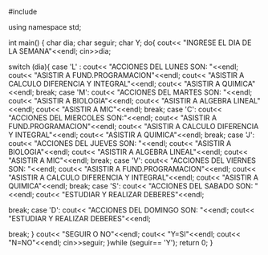 #include <iostream>

using namespace std;

int main()
{
char dia;
char seguir;
char Y;
do{
cout<< "INGRESE EL DIA DE LA SEMANA"<<endl;
cin>>dia;

switch (dia){
case 'L' :
cout<< "ACCIONES DEL LUNES SON: "<<endl;
cout<< "ASISTIR A FUND.PROGRAMACION"<<endl;
cout<< "ASISTIR A CALCULO DIFERENCIA Y INTEGRAL"<<endl;
cout<< "ASISTIR A QUIMICA"<<endl;
break;
case 'M':
cout<< "ACCIONES DEL MARTES SON: "<<endl;
cout<< "ASISTIR A BIOLOGIA"<<endl;
cout<< "ASISTIR A ALGEBRA LINEAL"<<endl;
cout<< "ASISTIR A MIC"<<endl;
break;
case 'C':
cout<< "ACCIONES DEL MIERCOLES SON:"<<endl;
cout<< "ASISTIR A FUND.PROGRAMACION"<<endl;
cout<< "ASISTIR A CALCULO DIFERENCIA Y INTEGRAL"<<endl;
cout<< "ASISTIR A QUIMICA"<<endl;
break;
case 'J':
cout<< "ACCIONES DEL JUEVES SON: "<<endl;
cout<< "ASISTIR A BIOLOGIA"<<endl;
cout<< "ASISTIR A ALGEBRA LINEAL"<<endl;
cout<< "ASISTIR A MIC"<<endl;
break;
case 'V':
cout<< "ACCIONES DEL VIERNES SON: "<<endl;
cout<< "ASISTIR A FUND.PROGRAMACION"<<endl;
cout<< "ASISTIR A CALCULO DIFERENCIA Y INTEGRAL"<<endl;
cout<< "ASISTIR A QUIMICA"<<endl;
break;
case 'S':
cout<< "ACCIONES DEL SABADO SON: "<<endl;
cout<< "ESTUDIAR Y REALIZAR DEBERES"<<endl;

break;
case 'D':
cout<< "ACCIONES DEL DOMINGO SON: "<<endl;
cout<< "ESTUDIAR Y REALIZAR DEBERES"<<endl;

break;
    }
    cout<< "SEGUIR O NO"<<endl;
    cout<< "Y=SI"<<endl;
    cout<< "N=NO"<<endl;
    cin>>seguir;
    }while (seguir== 'Y');
    return 0;
}

